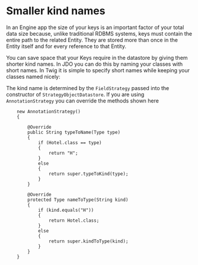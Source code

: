 # Smaller kind names #

In an Engine app the size of your keys is an important factor of your total data size because, unlike traditional RDBMS systems, keys must contain the entire path to the related Entity. They are stored more than once in the Entity itself and for every reference to that Entity.

You can save space that your Keys require in the datastore by giving them shorter kind names.  In JDO you can do this by naming your classes with short names.  In Twig it is simple to specify short names while keeping your classes named nicely:

The kind name is determined by the `FieldStrategy` passed into the constructor of `StrategyObjectDatastore`.  If you are using `AnnotationStrategy` you can override the methods shown here

```
	new AnnotationStrategy()
	{

		@Override
		public String typeToName(Type type)
		{
			if (Hotel.class == type)
			{
				return "H";
			}
			else
			{
				return super.typeToKind(type);
			}
		}
		
		@Override
		protected Type nameToType(String kind)
		{
			if (kind.equals("H"))
			{
				return Hotel.class;
			}
			else
			{
				return super.kindToType(kind);
			}
		}
	}
```
